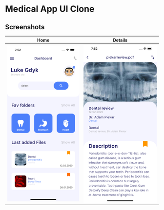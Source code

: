 # Medical App UI Clone



## Screenshots



Home  | Details
----- | ----------
![Home](/screenshots/home.png) | ![Details](/screenshots/second.png)

